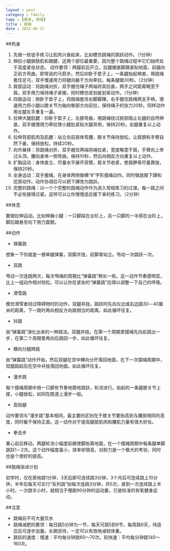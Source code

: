 ```yaml
---
layout : post
category : family
tags : [健身, 跳绳]
title : 跳绳
date : 2015-06-17
---
```


##热身
1. 先做一些徒手练习让肌肉兴奋起来，比如模仿跳绳的跳跃动作。（1分钟）
2. 伸拉小腿腓肠肌和跟腱，这两个部位最重要，因为整个跳绳过程中它们始终处于高度紧张状态。
动作要领：两腿前后开立，后腿绷直脚跟紧贴地面，前腿向正前方弯曲，即常说的弓箭步。然后仰卧于垫子上，一条腿抬起伸直，用跳绳套住足弓，双手慢速用力将腿向躯干方向牵拉。每条腿做30秒。（2分钟）
3. 肩部运动：将跳绳对折，双手握住绳子两端将其拉直，两手之间距离略宽于肩。双手用力保持绳子紧绷，同时模仿皮划艇划桨动作。（1分钟）
4. 四肢运动：俯卧于垫子上，将跳绳套住右脚脚踝，右手握住跳绳两支手柄，慢速用力将小腿以膝关节为轴向臀部方向前拉，保持绳子的张力20秒。同样动作用左腿左手重复一遍。
5. 拉伸大腿肌腱：仰卧于垫子上，左膝弯曲，用跳绳绕过胫部阻止左腿的自然伸直，双手缓慢用力牵拉使小腿肚紧贴大腿背侧，保持20秒。右腿重复以上动作。
6. 拉伸背部肌肉及肌腱：站立向前屈体弯腰，膝关节保持放松，让肩膀和手臂自然下垂，保持放松，持续20秒。
7. 向外展体：将跳绳对折，双手握住两端将绳拉紧，宽度略宽于肩，手臂向上举过头顶。腰向身体一侧弯曲，保持10秒，然后向相反方向重复以上动作。
8. 扩胸运动：身体直立，尽量水平展开双臂。肩关节收紧，使肩胛骨尽量靠拢，保持20秒。
9. 全身运动：双手握绳，在身体两侧做横“8”字形摆绳动作。同时做屈膝下蹲和还原动作。动作协调后可以把下蹲改为跳跃。
10. 完整的跳绳：以一个个完整的跳绳动作作为进入常规练习的过渡。每一跳之间不必衔接得过紧。这样可以让你慢慢适应接下来的练习。（2分钟）

##休息

要做拉伸运动。比如伸展小腿：一只脚踩在台阶上，另一只脚的一半搭在台阶上，脚后跟悬空向下用力震颤。

##动作

- 弹簧跳

想象一下你就是一根单腿弹簧，双脚并拢，前脚掌站立。甩动一次跳跃一次。

- 双跳

甩动一次连跳两次，每次甩绳的周期比“弹簧跳”稍长一些。这一动作节奏感明显，比上一组动作相对轻松，可以让你在紧张的“弹簧跳”后得以调整一下自己的呼吸。

- 滑雪跳

模仿滑雪者绕过障碍物时的动作，双腿并拢，跳跃时先向左边或右边跳30－40厘米的距离，下一跳时再向相反方向跳相当的距离。如此循环往复。

- 铃跳

由“弹簧跳”演化出来的一种跳法。双腿并拢，在第一个周期里摆绳先向前跳出一步，在第二个周期里再向后跳回一步，如此循环往复。

- 横向分腿跨跳

由“弹簧跳”动作开始，然后双腿在空中横向分开落回地面，在下一次摆绳周期中，双腿跳起后在空中并拢落回地面。如此循环往复。

- 漫步跳

每个摆绳周期中用一只脚有节奏地蹬地跳跃，轮流进行。抬起的一条腿膝关节上提，小腿放松，如同在跑道上漫步一般。

- 高抬腿

动作要领与“漫步跳”基本相同，最主要的区别在于膝关节要抬高到与腰部相同的高度，同时躯干保持正直。这一动作对于提高腿部肌肉和腰肌力量有很大好处。

- 拳击步

重心前后移动，两腿轮流小幅度前踢使脚抬离地面，在一个摆绳周期中每条腿单脚跳跃1－2次。这个动作幅度虽小，效率却很高，对耐力是一个极大的考验，同时也是个很好的提高。

##跳绳渐进计划

初学时，仅在原地跳1分钟，3天后即可连续跳3分钟，3个月后可连续跳上10分钟，半年后每天可实行“系列跳”如每次连跳3分钟，共5次，直到一次连续跳上半小时。一次跳半小时，就相当于慢跑90分钟的运动量，已是标准的有氧健身运动。

##注意

- 跳绳前不可大量饮水
- 跳绳减肥的要领：每日跳5分钟为一节，每天可跳5到6节，每周跳6天，待适应后可逐步加量。长期坚持，一定可以有效地减轻体重。
- 跳跃的速度：慢速：平均每分钟跳60～70次。较快速：平均每分钟跳140～160次。
